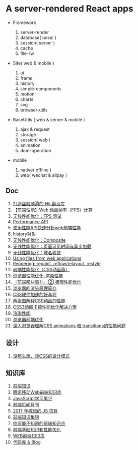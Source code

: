
# A server-rendered React apps

* Framework
  1. server-render
  2. database( nosql )
  3. session( server )
  4. cache
  5. file-rw

* Site( web & mobile )
  1. ui
  2. frame
  3. history
  4. simple-components
  5. motion
  6. charts
  7. svg
  8. browser-utils

* BaseUtils ( web & server & mobile )
  1. ajax & request
  2. storage
  3. session( web )
  4. animation
  5. dom-operation

* mobile
  1. native( offline )
  2. web( wechat & alipay )


## Doc

1. [打造丝般顺滑的 H5 翻页库](http://fex.baidu.com/blog/2017/10/build-a-silky-smooth-slide-library/)
2. [【前端性能】Web 动画帧率（FPS）计算](https://www.cnblogs.com/coco1s/p/8029582.html)
3. [无线性能优化：FPS 测试](http://taobaofed.org/blog/2016/01/13/measuring-fps/)
4. [Performance API](http://javascript.ruanyifeng.com/bom/performance.html)
5. [使用性能API快速分析web前端性能](https://segmentfault.com/a/1190000004010453)
6. [history对象](http://javascript.ruanyifeng.com/bom/history.html#)
7. [无线性能优化：Composite](http://taobaofed.org/blog/2016/04/25/performance-composite/)
8. [无线性能优化：页面可见时间与异步加载](http://taobaofed.org/blog/2016/01/20/mobile-wpo-pageshow-async/)
9. [无线性能优化：域名收敛](http://taobaofed.org/blog/2015/12/16/h5-performance-optimization-and-domain-convergence/)
10. [Using files from web applications](https://developer.mozilla.org/zh-CN/docs/Web/API/File/Using_files_from_web_applications)
11. [Rendering: repaint, reflow/relayout, restyle](http://www.phpied.com/rendering-repaint-reflowrelayout-restyle/)
12. [前端性能优化（CSS动画篇）](https://segmentfault.com/a/1190000000490328)
13. [浏览器性能优化-渲染性能](https://juejin.im/post/59da456951882525ed2b706d)
14. [「前端那些事儿」② 极限性能优化](https://juejin.im/post/59ff2dbe5188254dd935c8ab)
15. [浏览器的渲染原理简介](https://coolshell.cn/articles/9666.html)
16. [CSS硬件加速的好与坏](http://efe.baidu.com/blog/hardware-accelerated-css-the-nice-vs-the-naughty/)
17. [两张图解释CSS动画的性能](https://github.com/ccforward/cc/issues/42)
18. [CSS3动画卡顿性能优化解决方案](https://segmentfault.com/a/1190000013045035)
19. [渲染性能](https://segmentfault.com/a/1190000005754881)
20. [浏览器前端优化](http://jinlong.github.io/2017/05/08/optimising-the-front-end-for-the-browser/)
21. [深入浏览器理解CSS animations 和 transitions的性能问题](http://sy-tang.github.io/2014/05/14/CSS%20animations%20and%20transitions%20performance-%20looking%20inside%20the%20browser/)

## 设计
1. [没那么难，谈CSS的设计模式](https://div.io/topic/1806)

## 知识库
1. [前端知识](https://github.com/MoonYaph/Front--end--tutorial)
2. [腾讯移动Web前端知识库](https://github.com/AlloyTeam/Mars)
3. [JavaScript学习笔记](https://github.com/zhubangbang/zhubangbang-javascript-notes)
4. [前端见闻月刊](http://jsfront.org/month/)
5. [2017 年崛起的 JS 项目](https://zhuanlan.zhihu.com/p/33163673)
6. [前端知识集锦](https://github.com/KieSun/Front-end-knowledge)
7. [你可能不知道的前端知识点](https://github.com/justjavac/the-front-end-knowledge-you-may-not-know/issues)
8. [前端基础知识和性能优化](https://github.com/creeperyang/blog/issues)
9. [WEB前端知识库](https://github.com/imweb/FKB)
10. [代码库 & Blog](https://github.com/ccforward/cc/issues)